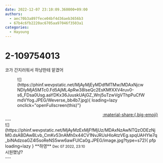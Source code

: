 ```yaml
---
date: 2022-12-07 23:10:09.360000+09:00
authors:
  - aec70b3a897fece04bf4d36aeb3656b3
  - 67b4c6fb2220ac6705aa97046f3503a1
categories:
  - Hayoung
---
```


# 2-109754013

<div class="post-container" markdown="1">
<div class="content-container md-sidebar__scrollwrap" markdown="1">

코가 간지러워서 하냥한테 맡겼어
<figure markdown="1">
![](https://phinf.wevpstatic.net/MjAyMjEyMDdfMTMw/MDAxNjcwNDIyMjA5MTc0.Fd5AjML4pRw38IseQc2EsKMfXXV4ruv0-s6_FDsa0Usg.aaYDKx36JuuskUAjGZ_Wnj5uTzwVgVThpPuCfWmdVYog.JPEG/Weverse_bb4b7.jpg){ loading=lazy onclick="openFullscreen(this)"}
</figure>


</div>
</div>

<div style="text-align: right;" markdown="1">
<a href="https://weverse.io/fromis9/fanpost/2-109754013" style="text-align: right;">:material-share:{.big-emoji}</a>
</div>
---

<div class="comments-container md-sidebar__scrollwrap" markdown="1">
<div class="comment" markdown="1">
<div class='id-container' markdown="1">
![](https://phinf.wevpstatic.net/MjAyMzExMjFfMjUz/MDAxNzAwNTQzODEzNjM0.dsABDAwBLvb_CmKv53nAMh0x44CV1NvJRUsHloAtzVEg.spqUAHYle7q_biNAdzoaGZ4l5soReNS5ww6awFUlCa0g.JPEG/image.jpg?type=s72){ pfp loading=lazy }
**<span class="artist">하영</span>** <small>Dec 07 2022, 23:10</small><br>
</div>
<div class='comment-body' markdown="1">
시원했냥?
</div>
</div>
</div>
---
